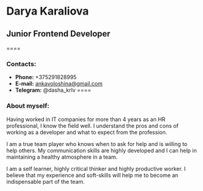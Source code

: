 # Darya Karaliova
## Junior Frontend Developer
====
### Contacts: 
+ **Phone:** +375291828995
+ **E-mail:** ankavoloshina@gmail.com 
+ **Telegram:** @dasha_krlv
====
### About myself:
Having worked in IT companies for more than 4 years as an HR professional, I know the field well. I understand the pros and cons of working as a developer and what to expect from the profession.

I am a true team player who knows when to ask for help and is willing to help others. My communication skills are highly developed and I can help in maintaining a healthy atmosphere in a team. 

I am a self learner, highly critical thinker and highly productive worker. I believe that my experience and soft-skills will help me to become an indispensable part of the team.